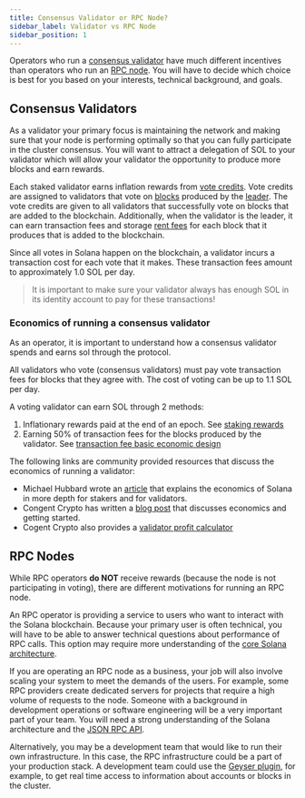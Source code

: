 ```yaml
---
title: Consensus Validator or RPC Node?
sidebar_label: Validator vs RPC Node
sidebar_position: 1
---
```


Operators who run a [consensus validator](../what-is-a-validator.md) have much
different incentives than operators who run an
[RPC node](../what-is-an-rpc-node.md). You will have to decide which choice is
best for you based on your interests, technical background, and goals.

## Consensus Validators

As a validator your primary focus is maintaining the network and making sure
that your node is performing optimally so that you can fully participate in the
cluster consensus. You will want to attract a delegation of SOL to your
validator which will allow your validator the opportunity to produce more blocks
and earn rewards.

Each staked validator earns inflation rewards from
[vote credits](https://solana.com/docs/terminology#vote-credit). Vote credits
are assigned to validators that vote on
[blocks](https://solana.com/docs/terminology#block) produced by the
[leader](https://solana.com/docs/terminology#leader). The vote credits are given
to all validators that successfully vote on blocks that are added to the
blockchain. Additionally, when the validator is the leader, it can earn
transaction fees and storage
[rent fees](https://solana.com/docs/core/accounts#rent) for each block that it
produces that is added to the blockchain.

Since all votes in Solana happen on the blockchain, a validator incurs a
transaction cost for each vote that it makes. These transaction fees amount to
approximately 1.0 SOL per day.

> It is important to make sure your validator always has enough SOL in its
> identity account to pay for these transactions!

### Economics of running a consensus validator

As an operator, it is important to understand how a consensus validator spends
and earns sol through the protocol.

All validators who vote (consensus validators) must pay vote transaction fees
for blocks that they agree with. The cost of voting can be up to 1.1 SOL per
day.

A voting validator can earn SOL through 2 methods:

1. Inflationary rewards paid at the end of an epoch. See
   [staking rewards](../implemented-proposals/staking-rewards.md)
2. Earning 50% of transaction fees for the blocks produced by the validator. See
   [transaction fee basic economic design](https://solana.com/docs/intro/transaction_fees#basic-economic-design)

The following links are community provided resources that discuss the economics
of running a validator:

- Michael Hubbard wrote an
  [article](https://laine-sa.medium.com/solana-staking-rewards-validator-economics-how-does-it-work-6718e4cccc4e)
  that explains the economics of Solana in more depth for stakers and for
  validators.
- Congent Crypto has written a
  [blog post](https://medium.com/@Cogent_Crypto/how-to-become-a-validator-on-solana-9dc4288107b7)
  that discusses economics and getting started.
- Cogent Crypto also provides a
  [validator profit calculator](https://cogentcrypto.io/ValidatorProfitCalculator)

## RPC Nodes

While RPC operators **do NOT** receive rewards (because the node is not
participating in voting), there are different motivations for running an RPC
node.

An RPC operator is providing a service to users who want to interact with the
Solana blockchain. Because your primary user is often technical, you will have
to be able to answer technical questions about performance of RPC calls. This
option may require more understanding of the
[core Solana architecture](../clusters/index.md).

If you are operating an RPC node as a business, your job will also involve
scaling your system to meet the demands of the users. For example, some RPC
providers create dedicated servers for projects that require a high volume of
requests to the node. Someone with a background in development operations or
software engineering will be a very important part of your team. You will need a
strong understanding of the Solana architecture and the
[JSON RPC API](https://solana.com/docs/rpc/http).

Alternatively, you may be a development team that would like to run their own
infrastructure. In this case, the RPC infrastructure could be a part of your
production stack. A development team could use the
[Geyser plugin](../validator/geyser.md), for example, to get
real time access to information about accounts or blocks in the cluster.
